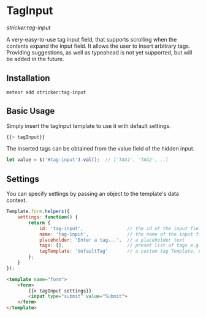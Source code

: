 # TagInput
*stricker:tag-input*

A very-easy-to-use tag input field, that supports scrolling when the contents expand the input field. 
It allows the user to insert arbitrary tags. Providing suggestions, as well as typeahead is not yet supported, 
but will be added in the future.

## Installation
```
meteor add stricker:tag-input
```

## Basic Usage
Simply insert the tagInput template to use it with default settings.
```javascript
{{> tagInput}}
```
The inserted tags can be obtained from the value field of the hidden input.
```javascript
let value = $('#tag-input').val();  // ['TAG1', 'TAG2', ..]
```

## Settings
You can specify settings by passing an object to the template's data context.
```javascript
Template.form.helpers({
	settings: function() {
		return {
			id: 'tag-input',				// the id of the input field that contains the value
			name: 'tag-input',				// the name of the input field that contains the value
			placeholder: 'Enter a tag...',	// a placeholder text
			tags: [],						// preset list of tags e.g. ['TAG1', 'TAG2']
			tagTemplate: 'defaultTag'		// a custom tag Template, expects the tag name as it's data context
		};
	}
});
```

```html
<template name="form">
	<form>
		{{> tagInput settings}}
		<input type="submit" value="Submit">
	</form>
</template>
```
